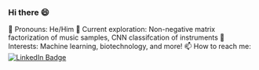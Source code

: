 ### Hi there 😄

👨 Pronouns: He/Him
🌱 Current exploration: Non-negative matrix factorization of music samples, CNN classifcation of instruments
🔭 Interests: Machine learning, biotechnology, and more!
📫 How to reach me:
  <a href="https://www.linkedin.com/in/kevin-lu-4588-/">
    <img src="https://img.shields.io/badge/LinkedIn-blue?style=for-the-badge&logo=linkedin&logoColor=white" alt="LinkedIn Badge"/>
  </a>

<!--
**kevinlu4588/kevinlu4588** is a ✨ _special_ ✨ repository because its `README.md` (this file) appears on your GitHub profile.

Here are some ideas to get you started:

- 🔭 I’m currently working on ...
- 🌱 I’m currently learning ...
- 👯 I’m looking to collaborate on ...
- 🤔 I’m looking for help with ...
- 💬 Ask me about ...
- 📫 How to reach me: ...
- 😄 Pronouns: ...
- ⚡ Fun fact: ...
-->
